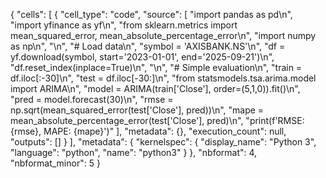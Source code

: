 {
  "cells": [
    {
      "cell_type": "code",
      "source": [
        "import pandas as pd\n",
        "import yfinance as yf\n",
        "from sklearn.metrics import mean_squared_error, mean_absolute_percentage_error\n",
        "import numpy as np\n",
        "\n",
        "# Load data\n",
        "symbol = 'AXISBANK.NS'\n",
        "df = yf.download(symbol, start='2023-01-01', end='2025-09-21')\n",
        "df.reset_index(inplace=True)\n",
        "\n",
        "# Simple evaluation\n",
        "train = df.iloc[:-30]\n",
        "test = df.iloc[-30:]\n",
        "from statsmodels.tsa.arima.model import ARIMA\n",
        "model = ARIMA(train['Close'], order=(5,1,0)).fit()\n",
        "pred = model.forecast(30)\n",
        "rmse = np.sqrt(mean_squared_error(test['Close'], pred))\n",
        "mape = mean_absolute_percentage_error(test['Close'], pred)\n",
        "print(f'RMSE: {rmse}, MAPE: {mape}')"
      ],
      "metadata": {},
      "execution_count": null,
      "outputs": []
    }
  ],
  "metadata": {
    "kernelspec": {
      "display_name": "Python 3",
      "language": "python",
      "name": "python3"
    }
  },
  "nbformat": 4,
  "nbformat_minor": 5
}